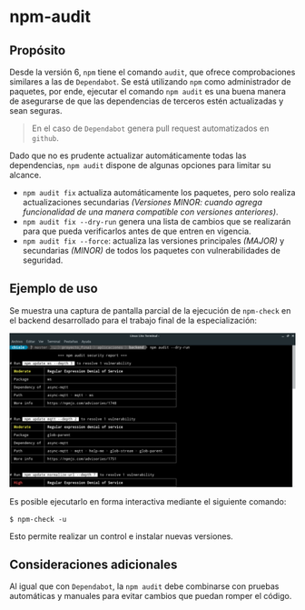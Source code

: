 # npm-audit

## Propósito

Desde la versión 6, `npm` tiene el comando `audit`, que ofrece comprobaciones similares a las de `Dependabot`. Se está utilizando `npm` como administrador de paquetes, por ende, ejecutar el comando `npm audit` es una buena manera de asegurarse de que las dependencias de terceros estén actualizadas y sean seguras.

> En el caso de `Dependabot` genera pull request automatizados en `github`.

Dado que no es prudente actualizar automáticamente todas las dependencias, `npm audit` dispone de algunas opciones para limitar su alcance.

- `npm audit fix` actualiza automáticamente los paquetes, pero solo realiza actualizaciones secundarias *(Versiones MINOR: cuando agrega funcionalidad de una manera compatible con versiones anteriores)*.
- `npm audit fix --dry-run` genera una lista de cambios que se realizarán para que pueda verificarlos antes de que entren en vigencia.
- `npm audit fix --force`: actualiza las versiones principales *(MAJOR)* y secundarias *(MINOR)* de todos los paquetes con vulnerabilidades de seguridad.

## Ejemplo de uso

Se muestra una captura de pantalla parcial de la ejecución de `npm-check` en el backend desarrollado para el trabajo final de la especialización:

![](./imagenes/salida_npm-audit.png)

Es posible ejecutarlo en forma interactiva mediante el siguiente comando:

```
$ npm-check -u
```

Esto permite realizar un control e instalar nuevas versiones.

## Consideraciones adicionales

Al igual que con `Dependabot`, la `npm audit` debe combinarse con pruebas automáticas y manuales para evitar cambios que puedan romper el código.

